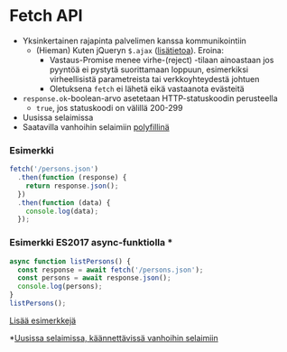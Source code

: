 # Fetch API

* Yksinkertainen rajapinta palvelimen kanssa kommunikointiin
  * \(Hieman\) Kuten jQueryn `$.ajax` \([lisätietoa](https://github.com/github/fetch#caveats)\). Eroina:
    * Vastaus-Promise menee virhe-\(reject\) -tilaan ainoastaan jos pyyntöä ei pystytä suorittamaan loppuun, esimerkiksi virheellisistä parametreista tai verkkoyhteydestä johtuen
    * Oletuksena `fetch` ei lähetä eikä vastaanota evästeitä
* `response.ok`-boolean-arvo asetetaan HTTP-statuskoodin perusteella
  * `true`, jos statuskoodi on välillä 200-299
* Uusissa selaimissa
* Saatavilla vanhoihin selaimiin [polyfillinä](https://github.com/github/fetch)

### Esimerkki

```javascript
fetch('/persons.json')
  .then(function (response) {
    return response.json();
  })
  .then(function (data) {
    console.log(data);
  });
```

### Esimerkki ES2017 async-funktiolla \*

```javascript
async function listPersons() {
  const response = await fetch('/persons.json');
  const persons = await response.json();
  console.log(persons);
}
listPersons();
```

[Lisää esimerkkejä](https://github.com/github/fetch#usage)

\*[Uusissa selaimissa, käännettävissä vanhoihin selaimiin](https://developer.mozilla.org/docs/Web/JavaScript/Reference/Statements/async_function)

